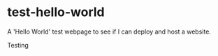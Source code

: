 # test-hello-world
A 'Hello World' test webpage to see if I can deploy and host a website.

Testing
